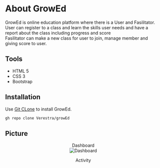 # About GrowEd
GrowEd is online education platform where there is a User and Fasilitator. <br>
User can register to a class and learn the skills user needs
and have a report about the class including progress and score<br>
Fasilitator can make a new class for user to join,
manage member and giving score to user.

## Tools
* HTML 5
* CSS 3
* Bootstrap
## Installation

Use [Git CLone](https://github.com/Verestra/growEd.git) to install GrowEd.

```bash
gh repo clone Verestra/growEd
```

## Picture
<p align="center">
  Dashboard <br>
  <img src="https://i.ibb.co/QJd9CdL/Dashboard.png" title="Dashboard"> <br>
</p>
<p align="center">
 Activity <br>
  <img src="https://i.ibb.co/MMZs6wh/Activity.png" title="Activity> <br>
</p>
